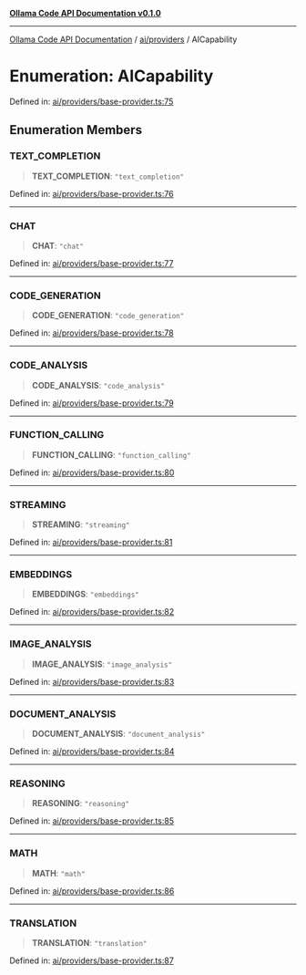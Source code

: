 [**Ollama Code API Documentation v0.1.0**](../../../README.md)

***

[Ollama Code API Documentation](../../../modules.md) / [ai/providers](../README.md) / AICapability

# Enumeration: AICapability

Defined in: [ai/providers/base-provider.ts:75](https://github.com/erichchampion/ollama-code/blob/9a797208bc9e993c86c1b8d84dd48ab6c5c7989f/ollama-code/src/ai/providers/base-provider.ts#L75)

## Enumeration Members

### TEXT\_COMPLETION

> **TEXT\_COMPLETION**: `"text_completion"`

Defined in: [ai/providers/base-provider.ts:76](https://github.com/erichchampion/ollama-code/blob/9a797208bc9e993c86c1b8d84dd48ab6c5c7989f/ollama-code/src/ai/providers/base-provider.ts#L76)

***

### CHAT

> **CHAT**: `"chat"`

Defined in: [ai/providers/base-provider.ts:77](https://github.com/erichchampion/ollama-code/blob/9a797208bc9e993c86c1b8d84dd48ab6c5c7989f/ollama-code/src/ai/providers/base-provider.ts#L77)

***

### CODE\_GENERATION

> **CODE\_GENERATION**: `"code_generation"`

Defined in: [ai/providers/base-provider.ts:78](https://github.com/erichchampion/ollama-code/blob/9a797208bc9e993c86c1b8d84dd48ab6c5c7989f/ollama-code/src/ai/providers/base-provider.ts#L78)

***

### CODE\_ANALYSIS

> **CODE\_ANALYSIS**: `"code_analysis"`

Defined in: [ai/providers/base-provider.ts:79](https://github.com/erichchampion/ollama-code/blob/9a797208bc9e993c86c1b8d84dd48ab6c5c7989f/ollama-code/src/ai/providers/base-provider.ts#L79)

***

### FUNCTION\_CALLING

> **FUNCTION\_CALLING**: `"function_calling"`

Defined in: [ai/providers/base-provider.ts:80](https://github.com/erichchampion/ollama-code/blob/9a797208bc9e993c86c1b8d84dd48ab6c5c7989f/ollama-code/src/ai/providers/base-provider.ts#L80)

***

### STREAMING

> **STREAMING**: `"streaming"`

Defined in: [ai/providers/base-provider.ts:81](https://github.com/erichchampion/ollama-code/blob/9a797208bc9e993c86c1b8d84dd48ab6c5c7989f/ollama-code/src/ai/providers/base-provider.ts#L81)

***

### EMBEDDINGS

> **EMBEDDINGS**: `"embeddings"`

Defined in: [ai/providers/base-provider.ts:82](https://github.com/erichchampion/ollama-code/blob/9a797208bc9e993c86c1b8d84dd48ab6c5c7989f/ollama-code/src/ai/providers/base-provider.ts#L82)

***

### IMAGE\_ANALYSIS

> **IMAGE\_ANALYSIS**: `"image_analysis"`

Defined in: [ai/providers/base-provider.ts:83](https://github.com/erichchampion/ollama-code/blob/9a797208bc9e993c86c1b8d84dd48ab6c5c7989f/ollama-code/src/ai/providers/base-provider.ts#L83)

***

### DOCUMENT\_ANALYSIS

> **DOCUMENT\_ANALYSIS**: `"document_analysis"`

Defined in: [ai/providers/base-provider.ts:84](https://github.com/erichchampion/ollama-code/blob/9a797208bc9e993c86c1b8d84dd48ab6c5c7989f/ollama-code/src/ai/providers/base-provider.ts#L84)

***

### REASONING

> **REASONING**: `"reasoning"`

Defined in: [ai/providers/base-provider.ts:85](https://github.com/erichchampion/ollama-code/blob/9a797208bc9e993c86c1b8d84dd48ab6c5c7989f/ollama-code/src/ai/providers/base-provider.ts#L85)

***

### MATH

> **MATH**: `"math"`

Defined in: [ai/providers/base-provider.ts:86](https://github.com/erichchampion/ollama-code/blob/9a797208bc9e993c86c1b8d84dd48ab6c5c7989f/ollama-code/src/ai/providers/base-provider.ts#L86)

***

### TRANSLATION

> **TRANSLATION**: `"translation"`

Defined in: [ai/providers/base-provider.ts:87](https://github.com/erichchampion/ollama-code/blob/9a797208bc9e993c86c1b8d84dd48ab6c5c7989f/ollama-code/src/ai/providers/base-provider.ts#L87)
